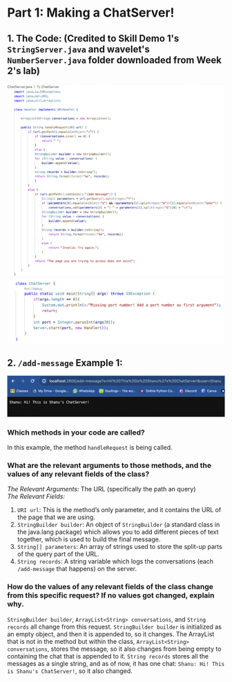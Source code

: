 # Part 1: Making a ChatServer!
## 1. The Code: (Credited to Skill Demo 1's `StringServer.java` and wavelet's `NumberServer.java` folder downloaded from Week 2's lab)
![Image](ChatServerSS1.png)
![Image](ChatServerSS2.png)
## 2. `/add-message` Example 1:
![Image](ChatServerMessage1.png)
### Which methods in your code are called?
In this example, the method `handleRequest` is being called.
### What are the relevant arguments to those methods, and the values of any relevant fields of the class?
*The Relevant Arguments:* The URL (specifically the path an query)\
*The Relevant Fields:*
1. `URI url`: This is the method’s only parameter, and it contains the URL of the page that we are using.
2. `StringBuilder builder`: An object of `StringBuilder` (a standard class in the java.lang package) which allows you to add different pieces of text together, which is used to build the final message.
3. `String[] parameters`: An array of strings used to store the split-up parts of the query part of the URL.
4. `String records`: A string variable which logs the conversations (each `/add-message` that happens) on the server.
### How do the values of any relevant fields of the class change from this specific request? If no values got changed, explain why.
`StringBuilder builder`, `ArrayList<String> conversations`, and `String records` all change from this request. `StringBuilder builder` is initialized as an empty object, and then it is appended to, so it changes. The ArrayList that is not in the method but within the class, `ArrayList<String> conversations`, stores the message, so it also changes from being empty to containing the chat that is appended to it. `String records` stores all the messages as a single string, and as of now, it has one chat: `Shanu: Hi! This is Shanu's ChatServer!`, so it also changed.
